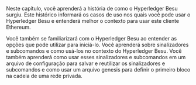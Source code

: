 Neste capítulo, você aprenderá a história de como o Hyperledger Besu surgiu. Este histórico informará os casos de uso nos quais você pode usar o Hyperledger Besu e entenderá melhor o contexto para usar este cliente Ethereum.

Você também se familiarizará com o Hyperledger Besu ao entender as opções que pode utilizar para iniciá-lo. Você aprenderá sobre sinalizadores e subcomandos e como usá-los no contexto do Hyperledger Besu. Você também aprenderá como usar esses sinalizadores e subcomandos em um arquivo de configuração para salvar e reutilizar os sinalizadores e subcomandos e como usar um arquivo genesis para definir o primeiro bloco na cadeia de uma rede privada.